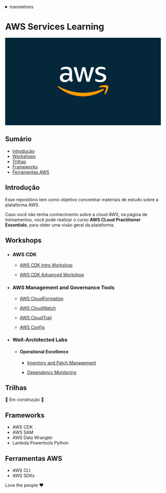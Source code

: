 <details>
<summary>translations</summary>

- [Inglês](translations/README-en.md)

</details>

# AWS Services Learning

![AWS](/public/aws.png)

## Sumário

- [Introdução](#introdução)
- [Workshops](#workshops)
- [Trilhas](#trilhas)
- [Frameworks](#frameworks)
- [Ferramentas AWS](#ferramentas-aws)

## Introdução

Esse repositório tem como objetivo concentrar materiais de estudo sobre a plataforma AWS.

Caso você não tenha conhecimento sobre a cloud AWS, na página de treinamentos, você pode realizar o curso **AWS CLoud Practitioner Essentials**, para obter uma visão geral da plataforma.

## Workshops

- ### AWS CDK

  - [AWS CDK Intro Workshop](https://cdkworkshop.com/30-python.html)

  - [AWS CDK Advanced Workshop](https://cdk-advanced.workshop.aws/start.html)

- ### AWS Management and Governance Tools

  - [AWS CloudFormation](/workshops/aws-management-and-governance-tools/cloudformation.md)

  - [AWS CloudWatch](/workshops/aws-management-and-governance-tools/cloudwatch.md)

  - [AWS CloudTrail](/workshops/aws-management-and-governance-tools/cloudtrail.md)

  - [AWS Config](/workshops/aws-management-and-governance-tools/config.md)

- ### Well-Architected Labs

  - #### Operational Excellence

    - [Inventory and Patch Management](https://www.wellarchitectedlabs.com/operational-excellence/100_labs/100_inventory_patch_management/)

    - [Dependency Monitoring](https://www.wellarchitectedlabs.com/operational-excellence/100_labs/100_dependency_monitoring/)

## Trilhas

🚧 Em construção 🚧

## Frameworks

- AWS CDK
- AWS SAM
- AWS Data Wrangler
- Lambda Powertools Python

## Ferramentas AWS

- AWS CLI
- AWS SDKs

Love the people ❤️